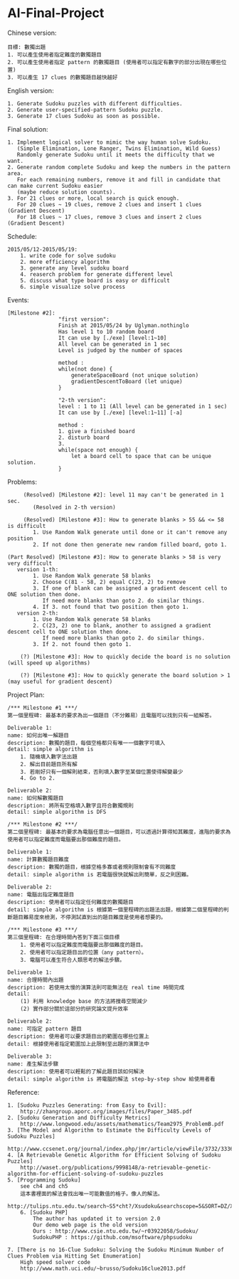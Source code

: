 # AI-Final-Project

Chinese version:

	目標: 數獨出題
	1. 可以產生使用者指定難度的數獨題目
	2. 可以產生使用者指定 pattern 的數獨題目 (使用者可以指定有數字的部分出現在哪些位置)
	3. 可以產生 17 clues 的數獨題目越快越好

English version:

	1. Generate Sudoku puzzles with different difficulties.
	2. Generate user-specified-pattern Sudoku puzzle.
	3. Generate 17 clues Sudoku as soon as possible.

Final solution:

	1. Implement logical solver to mimic the way human solve Sudoku.
	   (Simple Elimination, Lone Ranger, Twins Elimination, Wild Guess)
	   Randomly generate Sudoku until it meets the difficulty that we want.
	2. Generate random complete Sudoku and keep the numbers in the pattern area.
	   For each remaining numbers, remove it and fill in candidate that can make current Sudoku easier
	   (maybe reduce solution counts).
	3. For 21 clues or more, local search is quick enough.
	   For 20 clues ~ 19 clues, remove 2 clues and insert 1 clues (Gradient Descent)
	   For 18 clues ~ 17 clues, remove 3 clues and insert 2 clues (Gradient Descent)

Schedule:

	2015/05/12-2015/05/19:
		1. write code for solve sudoku
		2. more efficiency algorithm
		3. generate any level sudoku board
		4. reaserch problem for generate different level
		5. discuss what type board is easy or difficult
		6. simple visualize solve process
	
Events:
	
	[Milestone #2]: 
					"first version":
					Finish at 2015/05/24 by Uglyman.nothinglo
					Has level 1 to 10 random board
					It can use by [./exe] [level:1~10]
					All level can be generated in 1 sec
					Level is judged by the number of spaces
					
					method :
					while(not done) {
						generateSpaceBoard (not unique solution)
						gradientDescentToBoard (let unique)
					}

					"2-th version":
					level : 1 to 11 (All level can be generated in 1 sec)
					It can use by [./exe] [level:1~11] [-a]
					
					method :
					1. give a finished board
					2. disturb board
					3.
					while(space not enough) {
						let a board cell to space that can be unique solution.
					}
Problems:

	     (Resolved) [Milestone #2]: level 11 may can't be generated in 1 sec.
			(Resolved in 2-th version)
			
	     (Resolved) [Milestone #3]: How to generate blanks > 55 && <= 58 is difficult
			1. Use Random Walk generate until done or it can't remove any position
			2. If not done then generate new random filled board, goto 1.
			
	(Part Resolved) [Milestone #3]: How to generate blanks > 58 is very very difficult
	   version 1-th:
			1. Use Random Walk generate 58 blanks
			2. Choose C(81 - 58, 2) equal C(23, 2) to remove
			3. If one of blank can be assigned a gradient descent cell to ONE solution then done.
			   If need more blanks than goto 2. do similar things.
			4. If 3. not found that two position then goto 1.
	   version 2-th:
			1. Use Random Walk generate 58 blanks
			2. C(23, 2) one to blank, another to assigned a gradient descent cell to ONE solution then done.
			   If need more blanks than goto 2. do similar things.
			3. If 2. not found then goto 1.
	
		(?)	[Milestone #3]: How to quickly decide the board is no solution (will speed up algorithms)

		(?)	[Milestone #3]: How to quickly generate the board solution > 1 (may useful for gradient descent)
			
Project Plan:

	/*** Milestone #1 ***/
	第一個里程碑: 最基本的要求為出一個題目（不分難易）且電腦可以找到只有一組解答。
	
	Deliverable 1:
	name: 如何出唯一解題目 
	description: 數獨的題目，每個空格都只有唯一一個數字可填入
	detail: simple algorithm is
		1. 隨機填入數字法出題
		2. 解出目前題目所有解
		3. 若剛好只有一個解則結束，否則填入數字至某個位置使得解變最少
		4. Go to 2.
	
	Deliverable 2:
	name: 如何解數獨題目
	description: 將所有空格填入數字且符合數獨規則
	detail: simple algorithm is DFS
	
	/*** Milestone #2 ***/
	第二個里程碑: 最基本的要求為電腦任意出一個題目，可以透過計算得知其難度，進階的要求為使用者可以指定難度而電腦要出那個難度的題目。

	Deliverable 1:
	name: 計算數獨題目難度 
	description: 數獨的題目，根據空格多寡或者規則限制會有不同難度
	detail: simple algorithm is 若電腦很快就解出則簡單，反之則困難。

	Deliverable 2:
	name: 電腦出指定難度題目
	description: 使用者可以指定任何難度的數獨題目
	detail: simple algorithm is 根據第一個里程碑的出題法出題，根據第二個里程碑的判斷題目難易度來檢測，不停測試直到出的題目難度是使用者想要的。

    /*** Milestone #3 ***/
	第三個里程碑: 在合理時間內答到下面三個目標
		1. 使用者可以指定難度而電腦要出那個難度的題目。
		2. 使用者可以指定題目出的位置（any pattern）。
		3. 電腦可以產生符合人類思考的解法步驟。

	Deliverable 1:
	name: 合理時間內出題
	description: 若使用太慢的演算法則可能無法在 real time 時間完成
	detail:
		(1) 利用 knowledge base 的方法將搜尋空間減少
		(2) 實作部分關於這部分的研究論文提升效率

	Deliverable 2:
	name: 可指定 pattern 題目
	description: 使用者可以要求題目出的範圍在哪些位置上
	detail: 根據使用者指定範圍加上此限制至出題的演算法中

	Deliverable 3:
	name: 產生解法步驟
	description: 使用者可以輕鬆的了解此題目該如何解決
	detail: simple algorithm is 將電腦的解法 step-by-step show 給使用者看

Reference:

	1. [Sudoku Puzzles Generating: from Easy to Evil]:
		http://zhangroup.aporc.org/images/files/Paper_3485.pdf
	2. [Sudoku Generation and Difficulty Metrics]
		http://www.longwood.edu/assets/mathematics/Team2975_ProblemB.pdf
	3. [The Model and Algorithm to Estimate the Difficulty Levels of Sudoku Puzzles]
		http://www.ccsenet.org/journal/index.php/jmr/article/viewFile/3732/3336
	4. [A Retrievable Genetic Algorithm for Efficient Solving of Sudoku Puzzles]
		http://waset.org/publications/9998148/a-retrievable-genetic-algorithm-for-efficient-solving-of-sudoku-puzzles
	5. [Programming Sudoku]
		see ch4 and ch5
		這本書裡面的解法會找出唯一可能數值的格子。像人的解法。
		http://tulips.ntu.edu.tw/search~S5*cht?/Xsudoku&searchscope=5&SORT=DZ/Xsudoku&searchscope=5&SORT=DZ&SUBKEY=sudoku/1%2C15%2C15%2CB/frameset&FF=Xsudoku&searchscope=5&SORT=DZ&3%2C3%2C
    	6. [Sudoku PHP]
	        The author has updated it to version 2.0
	        Our demo web page is the old version
	        Ours : http://www.csie.ntu.edu.tw/~r03922058/Sudoku/
	        SudokuPHP : https://github.com/msoftware/phpsudoku

	7. [There is no 16-Clue Sudoku: Solving the Sudoku Minimum Number of Clues Problem via Hitting Set Enumeration]
		High speed solver code
		http://www.math.uci.edu/~brusso/Sudoku16clue2013.pdf
